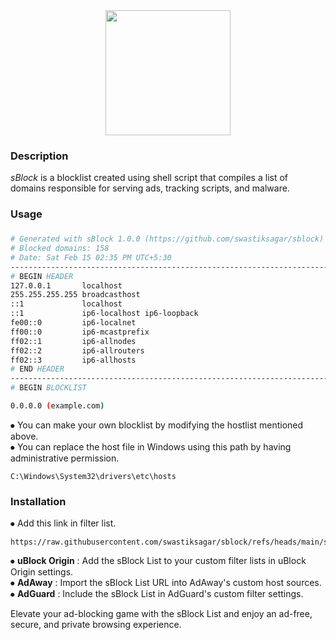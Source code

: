 <div align="middle">
<img height="200" src="https://i.postimg.cc/T180Bn0z/s-Block-3.png" />
</div>
<div align="left"> <h3>Description</h3></div>
<h><p align="left"> 

*sBlock* is a blocklist created using shell script that compiles a list of domains responsible for serving ads, tracking scripts, and malware.</p></h>
<div align="left"> <h3>Usage</h3></div>

### 
    
```bash
# Generated with sBlock 1.0.0 (https://github.com/swastiksagar/sblock)
# Blocked domains: 158
# Date: Sat Feb 15 02:35 PM UTC+5:30
-----------------------------------------------------------------------
# BEGIN HEADER
127.0.0.1       localhost 
255.255.255.255 broadcasthost
::1             localhost 
::1             ip6-localhost ip6-loopback
fe00::0         ip6-localnet
ff00::0         ip6-mcastprefix
ff02::1         ip6-allnodes
ff02::2         ip6-allrouters
ff02::3         ip6-allhosts
# END HEADER
-----------------------------------------------------------------------
# BEGIN BLOCKLIST

0.0.0.0 (example.com)
```
⦁ You can make your own blocklist by modifying the hostlist mentioned above.<br>
⦁ You can replace the host file in Windows using this path by having administrative permission.<br>

```
C:\Windows\System32\drivers\etc\hosts
```
<div align="left">
  <div align="left"> <h3>Installation</h3></div>

⦁ Add this link in filter list. 

```
https://raw.githubusercontent.com/swastiksagar/sblock/refs/heads/main/sblock.txt 
```
  
⦁ **uBlock Origin** : Add the sBlock List to your custom filter lists in uBlock Origin settings.<br>
⦁ **AdAway** : Import the sBlock List URL into AdAway's custom host sources.<br>
⦁ **AdGuard** : Include the sBlock List in AdGuard's custom filter settings.<br>
</h>
 
  Elevate your ad-blocking game with the sBlock List and enjoy an ad-free, secure, and private browsing experience.
</div>
